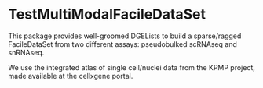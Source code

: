 
<!-- README.md is generated from README.Rmd. Please edit that file -->

# TestMultiModalFacileDataSet

This package provides well-groomed DGELists to build a sparse/ragged
FacileDataSet from two different assays: pseudobulked scRNAseq and
snRNAseq.

We use the integrated atlas of single cell/nuclei data from the KPMP
project, made available at the cellxgene portal.
